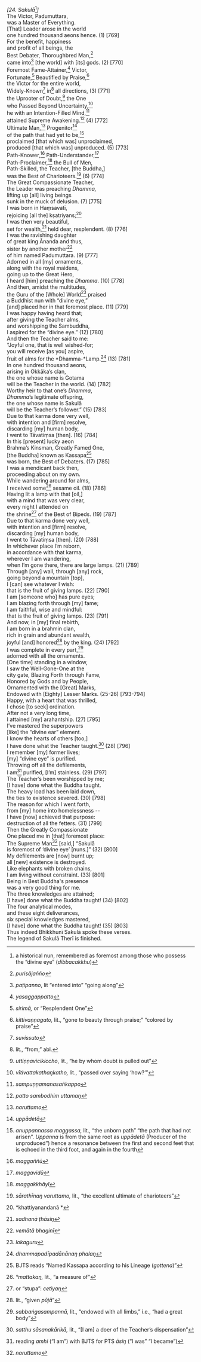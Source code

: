 *\[24. Sakulā*[^1]*\]*  
The Victor, Padumuttara,  
was a Master of Everything.  
\[That\] Leader arose in the world  
one hundred thousand aeons hence. (1) \[769\]  
For the benefit, happiness  
and profit of all beings, the  
Best Debater, Thoroughbred Man,[^2]  
came into[^3] \[the world\] with \[its\] gods. (2) \[770\]  
Foremost Fame-Attainer,[^4] Victor,  
Fortunate,[^5] Beautified by Praise,[^6]  
the Victor for the entire world,  
Widely-Known[^7] in[^8] all directions, (3) \[771\]  
the Uprooter of Doubt,[^9] the One  
who Passed Beyond Uncertainty,[^10]  
he with an Intention-Filled Mind,[^11]  
attained Supreme Awakening.[^12] (4) \[772\]  
Ultimate Man,[^13] Progenitor[^14]  
of the path that had yet to be,[^15]  
proclaimed \[that which was\] unproclaimed,  
produced \[that which was\] unproduced. (5) \[773\]  
Path-Knower,[^16] Path-Understander,[^17]  
Path-Proclaimer,[^18] the Bull of Men,  
Path-Skilled, the Teacher, \[the Buddha,\]  
was the Best of Charioteers.[^19] (6) \[774\]  
The Great Compassionate Teacher,  
the Leader was preaching *Dhamma,*  
lifting up \[all\] living beings  
sunk in the muck of delusion. (7) \[775\]  
I was born in Haṃsavatī,  
rejoicing \[all the\] kṣatriyans;[^20]  
I was then very beautiful,  
set for wealth,[^21] held dear, resplendent. (8) \[776\]  
I was the ravishing daughter  
of great king Ānanda and thus,  
sister by another mother[^22]  
of him named Padumuttara. (9) \[777\]  
Adorned in all \[my\] ornaments,  
along with the royal maidens,  
going up to the Great Hero,  
I heard \[him\] preaching the *Dhamma*. (10) \[778\]  
And then, amidst the multitudes,  
the Guru of the \[Whole\] World[^23] praised  
a Buddhist nun with “divine eye,”  
\[and\] placed her in that foremost place. (11) \[779\]  
I was happy having heard that;  
after giving the Teacher alms,  
and worshipping the Sambuddha,  
I aspired for the “divine eye.” (12) \[780\]  
And then the Teacher said to me:  
“Joyful one, that is well wished-for;  
you will receive \[as you\] aspire,  
fruit of alms for the *Dhamma-*Lamp.[^24] (13) \[781\]  
In one hundred thousand aeons,  
arising in Okkāka’s clan,  
the one whose name is Gotama  
will be the Teacher in the world. (14) \[782\]  
Worthy heir to that one’s *Dhamma*,  
*Dhamma*’s legitimate offspring,  
the one whose name is Sakulā  
will be the Teacher’s follower.” (15) \[783\]  
Due to that karma done very well,  
with intention and \[firm\] resolve,  
discarding \[my\] human body,  
I went to Tāvatiṃsa \[then\]. (16) \[784\]  
In this \[present\] lucky aeon  
Brahma’s Kinsman, Greatly Famed One,  
\[the Buddha\] known as Kassapa[^25]  
was born, the Best of Debaters. (17) \[785\]  
I was a mendicant back then,  
proceeding about on my own.  
While wandering around for alms,  
I received some[^26] sesame oil. (18) \[786\]  
Having lit a lamp with that \[oil,\]  
with a mind that was very clear,  
every night I attended on  
the shrine[^27] of the Best of Bipeds. (19) \[787\]  
Due to that karma done very well,  
with intention and \[firm\] resolve,  
discarding \[my\] human body,  
I went to Tāvatiṃsa \[then\]. (20) \[788\]  
In whichever place I’m reborn,  
in accordance with that karma,  
wherever I am wandering,  
when I’m gone there, there are large lamps. (21) \[789\]  
Through \[any\] wall, through \[any\] rock,  
going beyond a mountain \[top\],  
I \[can\] see whatever I wish:  
that is the fruit of giving lamps. (22) \[790\]  
I am \[someone who\] has pure eyes;  
I am blazing forth through \[my\] fame;  
I am faithful, wise and mindful:  
that is the fruit of giving lamps. (23) \[791\]  
And now, in \[my\] final rebirth,  
I am born in a brahmin clan,  
rich in grain and abundant wealth,  
joyful \[and\] honored[^28] by the king. (24) \[792\]  
I was complete in every part,[^29]  
adorned with all the ornaments.  
\[One time\] standing in a window,  
I saw the Well-Gone-One at the  
city gate, Blazing Forth through Fame,  
Honored by Gods and by People,  
Ornamented with the \[Great\] Marks,  
Endowed with \[Eighty\] Lesser Marks. (25-26) \[793-794\]  
Happy, with a heart that was thrilled,  
I chose \[to seek\] ordination.  
After not a very long time,  
I attained \[my\] arahantship. (27) \[795\]  
I’ve mastered the superpowers  
\[like\] the “divine ear” element.  
I know the hearts of others \[too,\]  
I have done what the Teacher taught.[^30] (28) \[796\]  
I remember \[my\] former lives;  
\[my\] “divine eye” is purified.  
Throwing off all the defilements,  
I am[^31] purified, \[I’m\] stainless. (29) \[797\]  
The Teacher’s been worshipped by me;  
\[I have\] done what the Buddha taught.  
The heavy load has been laid down,  
the ties to existence severed. (30) \[798\]  
The reason for which I went forth,  
from \[my\] home into homelessness --  
I have \[now\] achieved that purpose:  
destruction of all the fetters. (31) \[799\]  
Then the Greatly Compassionate  
One placed me in \[that\] foremost place:  
The Supreme Man[^32] \[said,\] “Sakulā  
is foremost of ‘divine eye’ \[nuns.\]” (32) \[800\]  
My defilements are \[now\] burnt up;  
all \[new\] existence is destroyed.  
Like elephants with broken chains,  
I am living without constraint. (33) \[801\]  
Being in Best Buddha's presence  
was a very good thing for me.  
The three knowledges are attained;  
\[I have\] done what the Buddha taught! (34) \[802\]  
The four analytical modes,  
and these eight deliverances,  
six special knowledges mastered,  
\[I have\] done what the Buddha taught! (35) \[803\]  
Thus indeed Bhikkhunī Sakulā spoke these verses.  
The legend of Sakulā Therī is finished.  
[^1]: a historical nun, remembered as foremost among those who possess
    the “divine eye” (*dibbacakkhu*)  
[^2]: *purisājañño*  
[^3]: *paṭipanno*, lit “entered into” “going along”  
[^4]: *yasaggappatto*  
[^5]: *sirimā,* or “Resplendent One”  
[^6]: *kittivaṇṇagato,* lit., “gone to beauty through praise;” “colored
    by praise”  
[^7]: *suvissuto*  
[^8]: lit., “from,” abl.  
[^9]: *uttiṇṇavicikiccho*, lit., “he by whom doubt is pulled out”  
[^10]: *vītivattakathaŋkatho,* lit., “passed over saying ‘how?’”  
[^11]: *sampuṇṇamanasaṅkappo*  
[^12]: *patto sambodhim uttamaŋ*  
[^13]: *naruttamo*  
[^14]: *uppādetā*  
[^15]: *anuppannassa maggassa,* lit., “the unborn path” “the path that
    had not arisen”. *Uppanna* is from the same root as *uppādetā*
    (Producer of the unproduced”) hence a resonance between the first
    and second feet that is echoed in the third foot, and again in the
    fourth  
[^16]: *maggaññū*  
[^17]: *maggavidū*  
[^18]: *maggakkhāyī*  
[^19]: *sārathīnaŋ varuttamo,* lit., “the excellent ultimate of
    charioteers”  
[^20]: *khattiyanandanā *  
[^21]: *sadhanā ṭhāsiŋ*  
[^22]: *vemātā bhaginī*  
[^23]: *lokaguru*  
[^24]: *dhammapadīpadānānaŋ phalaŋ*  
[^25]: BJTS reads “Named Kassapa according to his Lineage (*gottena*)”  
[^26]: *°mattakaŋ,* lit., “a measure of”  
[^27]: or “stupa”: *cetiyaŋ*  
[^28]: lit., “given *pūjā*”  
[^29]: *sabbaṅgasampannā,* lit., “endowed with all limbs,” i.e., “had a
    great body”  
[^30]: *satthu sāsanakārikā,* lit., “\[I am\] a doer of the Teacher’s
    dispensation”  
[^31]: reading *amhi* (“I am”) with BJTS for PTS *āsiŋ* (“I was” “I
    became”)  
[^32]: *naruttamo*
